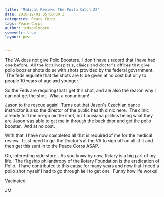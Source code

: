 ```yaml
---
title: 'Medical Review: The Poilo Catch 22'
date: 2010-12-01 05:00:00 Z
categories: Peace Corps
tags: Peace Corps
author: judsonlmoore
comments: true
layout: post


---
```


The VA does not give Polio Boosters.  I don't have a record that I have had one before.  All the local hospitals, clinics and doctor's offices that give polio booster shots do so with shots provided by the federal government.  The feds regulate that the shots are to be given at no cost but only to people 10 years of age and younger.

So the Feds are requiring that I get this shot, and are also the reason why I can not get the shot.  What a conundrum!

Jason to the rescue again!  Turns out that Jason's Czechian dance instructor is also the director of the public health clinic here.  The clinic already told me no-go on the shot, but Louisiana politics being what they are Jason was able to get me in through the back door and get the polio booster.  And at no cost.

With that, I have now completed all that is required of me for the medical review.  I just need to get the Doctor's at the VA to sign off on all of it and then get this sent in to the Peace Corps ASAP.

Oh, interesting side story… As you know by now, Rotary is a big part of my life.  The flagship philanthropy of the Rotary Foundation is the eradication of Polio.  I have contributed to this cause for many years and now that I need a polio shot myself I had to go through hell to get one.  Funny how life works!

Vacinated.

JM
